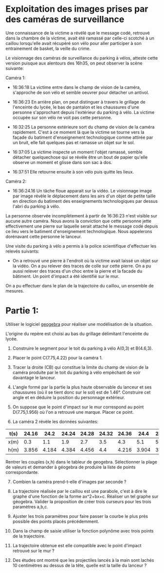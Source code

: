 Exploitation des images prises par des caméras de surveillance
=============================================================

Une connaissance de la victime a révélé que le message codé, retrouvé dans la chambre de la victime, avait été ramassé par celle-ci scotché à un caillou lorsqu'elle avait récupéré son vélo pour aller participer à son entrainement de basket, la veille du crime.

Le visionnage des caméras de surveillance du parking à vélos, atteste cette version puisque aux alentours des 16h35, on peut observer la scène suivante:

Caméra 1:

- 16:36:18 La victime entre dans le champ de vision de la caméra, s'approche de son vélo et semble oeuvrer pour détacher un antivol.

- 16:36:23 En arrière plan, on peut distinguer à travers le grillage de l'enceinte du lycée, le bas de pantalon et les chaussures d'une personne s'approchant depuis l'extérieur du parking à vélo. La victime occupée sur son vélo ne voit pas cette personne.

- 16:32:25 La personne extérieure sort du champ de vision de la caméra rapidement. C'est à ce moment là que la victime se tourne vers la façade du batiment d'enseignement technologique comme attirée par un bruit, elle fait quelques pas et ramasse un objet sur le sol.

- 16:37:05 La victime inspecte un moment l'objet ramassé, semble détacher quelquechose qui se révèle être un bout de papier qu'elle observe un moment et glisse dans son sac à dos.

- 16:37:51 Elle retourne ensuite à son vélo puis quitte les lieux.

Caméra 2:

- 16:36:24.16 Un tâche floue apparait sur la vidéo. Le visionnage image par image révèle le déplacement dans les airs d'un objet de petite taille en direction du batiment des enseignements technologiques par dessus l'abri du parking à vélo.

La personne observée incomplètement à partir de 16:36:23 n'est visible sur aucune autre caméra. Nous avons la conviction que cette personne jette effectivement une pierre sur laquelle serait attaché le message codé depuis ce lieu vers le batiment
d'enseignement technologique. Nous appelerons dorénavant cette personne le lanceur.

Une visite du parking à vélo a permis à la police scientifique d'effectuer les relevés suivants:

- On a retrouvé une pierre à l'endroit où la victime avait laissé un objet sur la vidéo. On a pu relever des traces de colle sur cette pierre. On a pu aussi relever des traces d'un choc entre la pierre et la facade du bâtiment. Un point d'impact a été identifié sur le mur.

On a pu effectuer dans le plan de la trajectoire du caillou, un ensemble de mesures.

Partie 1:
========

Utiliser le logiciel [geogebra](https://www.geogebra.org/) pour réaliser une modélisation de la situation.

L'origine du repère est choisi au bas du grillage délimitant l'enceinte du lycée.

1. Construire le segment pour le toit du parking à vélo A(0,3) et B(4.6,3).

1. Placer le point C(7.75,4.22) pour la caméra 1.

1. Tracer la droite (CB) qui constitue la limite du champ de vision de la caméra produite par le toit du parking à vélo empèchant de voir davantage le lanceur.

1. L'angle formé par la partie la plus haute observable du lanceur et ses chaussures (où il se tient donc sur le sol) est de 1.46°. Construire cet angle et en déduire la position du personnage extérieur.

1. On suppose que le point d'impact sur le mur correspond au point D(7.75,1.956) où l'on a retrouvé une marque. Placer ce point.

1. La caméra 2 révèle les données suivantes:

|t(s)|24.16|24.2|24.24|24.28|24.32|24.36|24.4|24.44|24.48|
|---|---|---|---|---|---|---|---|---|---|
|x(m)|0.3|1.1|1.9|2.7|3.5|4.3|5.1|5.9|6.7|
|h(m)|3.856|4.184|4.384|4.456|4.4|4.216|3.904|3.464|2.896|

Rentrer les couples (x,h) dans le tableur de geogebra. Sélectionner la plage de valeurs et demander à géogebra de produire la liste de points correspondante.

7. Combien la caméra prend-t-elle d'images par seconde ?

1. La trajectoire réalisée par le caillou est une parabole, c'est à dire le graphe d'une fonction de la forme ax^2+bx+c. Réaliser un tel graphe sur géogebra. Valider la proposition de créer trois curseurs pour les trois paramètres a,b,c.

1. Ajuster les trois paramètres pour faire passer la courbe le plus près possible des points placés précédemment.

1. Dans la champ de saisie utiliser la fonction polynôme avec trois points de la trajectoire.

1. La trajectoire obtenue est elle compatible avec le point d'impact retrouvé sur le mur ?

1. Des études ont montré que les projectiles lancés à la main sont lachés 10 centimètres au dessus de la tête, quelle est la taille du lanceur ?

